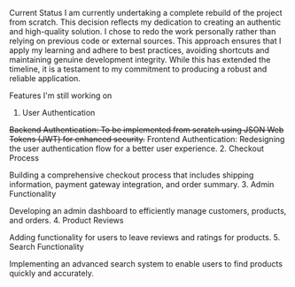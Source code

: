 Current Status
I am currently undertaking a complete rebuild of the project from scratch. This decision reflects my dedication to creating an authentic and high-quality solution. I chose to redo the work personally rather than relying on previous code or external sources. This approach ensures that I apply my learning and adhere to best practices, avoiding shortcuts and maintaining genuine development integrity. While this has extended the timeline, it is a testament to my commitment to producing a robust and reliable application.

Features I'm still working on
1. User Authentication

~~Backend Authentication: To be implemented from scratch using JSON Web Tokens (JWT) for enhanced security.~~
Frontend Authentication: Redesigning the user authentication flow for a better user experience.
2. Checkout Process

Building a comprehensive checkout process that includes shipping information, payment gateway integration, and order summary.
3. Admin Functionality

Developing an admin dashboard to efficiently manage customers, products, and orders.
4. Product Reviews

Adding functionality for users to leave reviews and ratings for products.
5. Search Functionality

Implementing an advanced search system to enable users to find products quickly and accurately.
